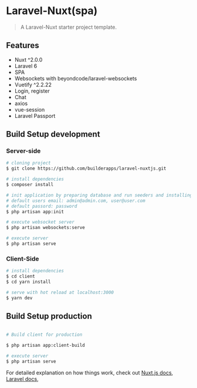 # Laravel-Nuxt(spa)

> A Laravel-Nuxt starter project template.

## Features

- Nuxt ^2.0.0
- Laravel 6
- SPA
- Websockets with beyondcode/laravel-websockets
- Vuetify ^2.2.22
- Login, register
- Chat
- axios
- vue-session
- Laravel Passport

## Build Setup development

### Server-side
``` bash
# cloning project
$ git clone https://github.com/builderapps/laravel-nuxtjs.git

# install dependencies
$ composer install

# init application by preparing database and run seeders and installing passport
# default users email: admin@admin.com, user@user.com
# default passord: password
$ php artisan app:init

# execute websocket server
$ php artisan websockets:serve

# execute server
$ php artisan serve
```

### Client-Side
``` bash
# install dependencies
$ cd client
$ cd yarn install

# serve with hot reload at localhost:3000
$ yarn dev
```

## Build Setup production

``` bash

# Build client for production

$ php artisan app:client-build

# execute server
$ php artisan serve
```

For detailed explanation on how things work, check out [Nuxt.js docs](https://nuxtjs.org),  [Laravel docs](https://laravel.com), 
